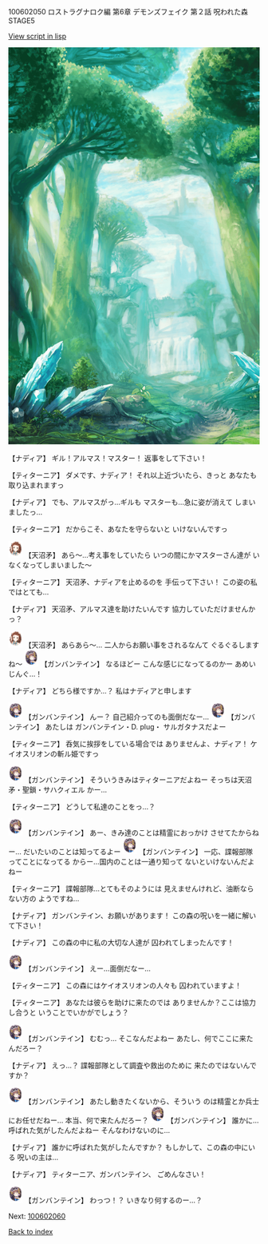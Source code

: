 100602050 ロストラグナロク編 第6章 デモンズフェイク 第２話 呪われた森　STAGE5

[View script in lisp](../scripts/100602050.txt)

![forest.png](../images/backgrounds/forest.png)

【ナディア】
ギル！アルマス！マスター！
返事をして下さい！

【ティターニア】
ダメです、ナディア！
それ以上近づいたら、きっと
あなたも取り込まれますっ

【ナディア】
でも、アルマスがっ…ギルも
マスターも…急に姿が消えて
しまいましたっ…

【ティターニア】
だからこそ、あなたを守らないと
いけないんですっ

<img src="../images/units/3300411.png" alt="3300411.png" height="34"/>
【天沼矛】
あら～…考え事をしていたら
いつの間にかマスターさん達が
いなくなってしまいました～

【ティターニア】
天沼矛、ナディアを止めるのを
手伝って下さい！
この姿の私ではとても…

【ナディア】
天沼矛、アルマス達を助けたいんです
協力していただけませんかっ？

<img src="../images/units/3300411.png" alt="3300411.png" height="34"/>
【天沼矛】
あらあら～…
二人からお願い事をされるなんて
ぐるぐるしますね～

<img src="../images/units/3600211.png" alt="3600211.png" height="34"/>
【ガンバンテイン】
なるほどー
こんな感じになってるのかー
あめいじんぐ…！

【ナディア】
どちら様ですか…？
私はナディアと申します

<img src="../images/units/3600211.png" alt="3600211.png" height="34"/>
【ガンバンテイン】
んー？
自己紹介ってのも面倒だなー…

<img src="../images/units/3600211.png" alt="3600211.png" height="34"/>
【ガンバンテイン】
あたしは
ガンバンテイン・D. plug・
サルガタナスだよー

【ティターニア】
呑気に挨拶をしている場合では
ありませんよ、ナディア！
ケイオスリオンの斬ル姫ですっ

<img src="../images/units/3600211.png" alt="3600211.png" height="34"/>
【ガンバンテイン】
そういうきみはティターニアだよねー
そっちは天沼矛・聖鎖・サハクィエル
かー…

【ティターニア】
どうして私達のことをっ…？

<img src="../images/units/3600211.png" alt="3600211.png" height="34"/>
【ガンバンテイン】
あー、きみ達のことは精霊におっかけ
させてたからねー…
だいたいのことは知ってるよー

<img src="../images/units/3600211.png" alt="3600211.png" height="34"/>
【ガンバンテイン】
一応、諜報部隊ってことになってる
からー…国内のことは一通り知って
ないといけないんだよねー

【ティターニア】
諜報部隊…とてもそのようには
見えませんけれど、油断ならない方の
ようですね…

【ナディア】
ガンバンテイン、お願いがあります！
この森の呪いを一緒に解いて下さい！

【ナディア】
この森の中に私の大切な人達が
囚われてしまったんです！

<img src="../images/units/3600211.png" alt="3600211.png" height="34"/>
【ガンバンテイン】
えー…面倒だなー…

【ティターニア】
この森にはケイオスリオンの人々も
囚われていますよ！

【ティターニア】
あなたは彼らを助けに来たのでは
ありませんか？ここは協力し合うと
いうことでいかがでしょう？

<img src="../images/units/3600211.png" alt="3600211.png" height="34"/>
【ガンバンテイン】
むむっ…
そこなんだよねー
あたし、何でここに来たんだろー？

【ナディア】
えっ…？
諜報部隊として調査や救出のために
来たのではないんですか？

<img src="../images/units/3600211.png" alt="3600211.png" height="34"/>
【ガンバンテイン】
あたし動きたくないから、そういう
のは精霊とか兵士にお任せだねー…
本当、何で来たんだろー？

<img src="../images/units/3600211.png" alt="3600211.png" height="34"/>
【ガンバンテイン】
誰かに…呼ばれた気がしたんだよねー
そんなわけないのに…

【ナディア】
誰かに呼ばれた気がしたんですか？
もしかして、この森の中にいる
呪いの主は…

【ナディア】
ティターニア、ガンバンテイン、
ごめんなさい！

<img src="../images/units/3600211.png" alt="3600211.png" height="34"/>
【ガンバンテイン】
わっつ！？
いきなり何するのー…？


Next: [100602060](100602060.md)

[Back to index](index.md)
